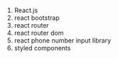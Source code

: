 1. React.js
2. react bootstrap
3. react router
4. react router dom
5. react phone number input library
6. styled components